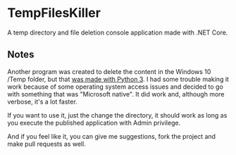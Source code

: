 # TempFilesKiller
A temp directory and file deletion console application made with .NET Core.

## Notes
Another program was created to delete the content in the Windows 10 /Temp folder, but that [was made with Python 3](https://github.com/JustAn0therDev/python_temp_folder_killer). I had some trouble making it work because of some operating system access issues and decided to go with something that was "Microsoft native". It did work and, although more verbose, it's a lot faster.

If you want to use it, just the change the directory, it should work as long as you execute the published application with Admin privilege.

And if you feel like it, you can give me suggestions, fork the project and make pull requests as well.
